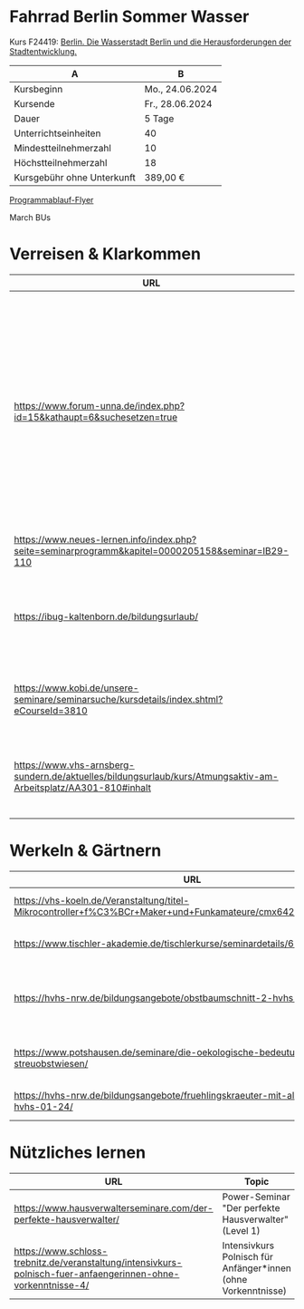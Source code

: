 # Fahrrad Berlin Sommer Wasser

Kurs F24419: [Berlin. Die Wasserstadt Berlin und die Herausforderungen der Stadtentwicklung.](https://www.forum-unna.de/warenkorb/kurs/BerlinDieWasserstadtBerlinunddieHerausforderungenderStadtentwicklung/F24419)

| A         | B     | 
|---------|---------|
|Kursbeginn 	|Mo., 24.06.2024 |
|Kursende 	|Fr., 28.06.2024 |
|Dauer 	|5 Tage |
|Unterrichtseinheiten 	|40 |
|Mindestteilnehmerzahl 	|10 |
|Höchstteilnehmerzahl 	|18 |
|Kursgebühr ohne Unterkunft 	|389,00 € |

[Programmablauf-Flyer](https://www.forum-unna.de/fileadmin/dokumente/Programmablauf_Berlin._Die_Wasserstadt_-_Bildungsurlaub_2024.pdf)



March BUs

# Verreisen & Klarkommen

| URL         | Topic     | Location | Notes | 
|--------------|-----------|------------|--------------|
| https://www.forum-unna.de/index.php?id=15&kathaupt=6&suchesetzen=true | Studienreise      | folgende Orte möglich: [Danzig](https://www.forum-unna.de/bildungsurlaub/kurssuche/kurs/DanzigGdansk-Europazwischengesternundheute/F24004#inhalt), Dresden, [Felseninsel Helgoland](https://www.forum-unna.de/bildungsurlaub/kurssuche/kurs/HelgolandChancenundRisikenaufderHochseeinselHelgoland/F24306#inhalt), [Borkum (mit Fahrrad)](https://www.forum-unna.de/bildungsurlaub/kurssuche/kurs/BorkumDasmaritimeLebenalsregionaleIdentitaetEineInselimWandel/F24311#inhalt), [Hooge (Hallig im Wattenmeer)](https://www.forum-unna.de/bildungsurlaub/kurssuche/kurs/HoogeLandunterHalligenimNationalparkSchleswig-HolsteinischenWattenmeer/F24405#inhalt), Langeoog, Spiekeroog, Sylt, [Ostsee: Rügen](https://www.forum-unna.de/bildungsurlaub/kurssuche/kurs/RuegenMythosRuegen-MehralsMeerundKreide/F24325#inhalt), Bregenzerwald Alpen, [Hamburg + Lübeck + Lüneburg (Hanse)](https://www.forum-unna.de/bildungsurlaub/kurssuche/kurs/HamburgLuebeckLueneburg-DieHanseundihrErbe/F24213#inhalt)       | ... |
|https://www.neues-lernen.info/index.php?seite=seminarprogramm&kapitel=0000205158&seminar=IB29-110|Aufbruch zu neuen Wegen. Wandernd.|Köln|...|
|https://ibug-kaltenborn.de/bildungsurlaub/|fit for work – fit for life:Ernährung, Bewegung und Entspannung als Grundlagen der Gesundheit und des beruflichen Leistungsvermögens|Sylt|https://bildungsurlaub.de/seminare/seminar_fit-for-work-fit-for-life-ernaehrung-bewegung-und-entspannung-als-grundlage-der-gesundheit-und-des-beruflichen-leistungsvermoegens-nordseeinsel-sylt_241-156044.html|
| https://www.kobi.de/unsere-seminare/seminarsuche/kursdetails/index.shtml?eCourseId=3810      | Resilienztraining hinterm Deich – Mehr Widerstandskraft und Gelassenheit im Beruf  | Langeoog      | ... |
|https://www.vhs-arnsberg-sundern.de/aktuelles/bildungsurlaub/kurs/Atmungsaktiv-am-Arbeitsplatz/AA301-810#inhalt|Atmungsaktiv am Arbeitsplatz|Altenhellefelder Str. 10, 59846 Sundern (Sauerland: Zwischen Kassel und Düsseldorf)|...|


# Werkeln & Gärtnern

| URL         | Topic     | Location | Notes | 
|--------------|-----------|------------|--------------|
|https://vhs-koeln.de/Veranstaltung/titel-Mikrocontroller+f%C3%BCr+Maker+und+Funkamateure/cmx6424536ddf9b3.html| Mikrocontroller für Maker und Funkamateure |Köln|...|
|https://www.tischler-akademie.de/tischlerkurse/seminardetails/626.html|Bildungsurlaub Kompaktkurs Tischlern BU9 |Hamburg Altona|...|
|https://hvhs-nrw.de/bildungsangebote/obstbaumschnitt-2-hvhs-62-24/|Von Obstbaumschnitt, Beerenpflege und anderen Frücht(ch)en (HVHS 62/24)|59387 Ascheberg|...|
|https://www.potshausen.de/seminare/die-oekologische-bedeutung-von-streuobstwiesen/|Die ökologische Bedeutung von Streuobstwiesen|Ostfriesland -- Potshauser Str. 20, 26842 Ostrhauderfehn|https://bildungsurlaub.de/seminare/seminar_die-oekologische-bedeutung-von-streuobstwiesen-fuer-den-arten-und-naturschutz_241-156592.html|
|https://hvhs-nrw.de/bildungsangebote/fruehlingskraeuter-mit-allen-sinnen-hvhs-01-24/|Frühlingskräuter mit allen Sinnen! (HVHS 01/24)|46499 Hamminkeln |...|


# Nützliches lernen

| URL         | Topic     | Location | Notes | 
|--------------|-----------|------------|--------------|
|https://www.hausverwalterseminare.com/der-perfekte-hausverwalter/|Power-Seminar "Der perfekte Hausverwalter" (Level 1)|Alzenau|...|
|https://www.schloss-trebnitz.de/veranstaltung/intensivkurs-polnisch-fuer-anfaengerinnen-ohne-vorkenntnisse-4/|Intensivkurs Polnisch für Anfänger*innen (ohne Vorkenntnisse)|Schloss Trebnitz (ca 60 km von Berlin)|...|

